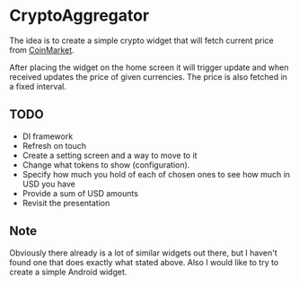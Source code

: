 # CryptoAggregator

The idea is to create a simple crypto widget that will fetch current price from 
[CoinMarket](https://coinmarketcap.com/). 

After placing the widget on the home screen it will trigger update and when
received updates the price of given currencies. The price is also fetched
in a fixed interval.

## TODO
* DI framework
* Refresh on touch
* Create a setting screen and a way to move to it
* Change what tokens to show (configuration).
* Specify how much you hold of each of chosen ones to see how much in USD you have
* Provide a sum of USD amounts
* Revisit the presentation

## Note
Obviously there already is a lot of similar widgets out there, but I haven't found one that does
exactly what stated above. Also I would like to try to create a simple Android widget.